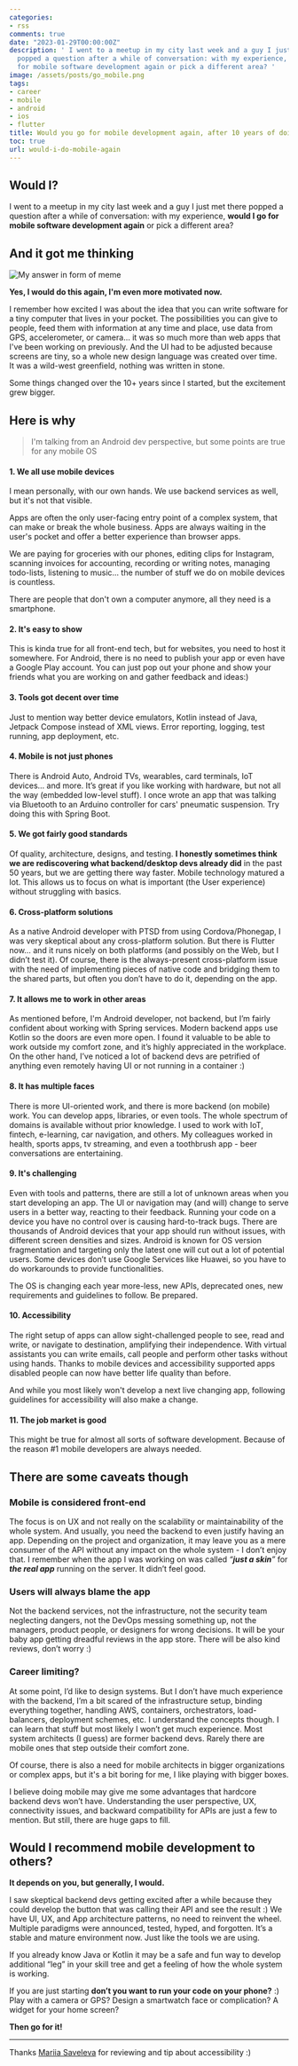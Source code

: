 ```yaml
---
categories:
- rss
comments: true
date: "2023-01-29T00:00:00Z"
description: ' I went to a meetup in my city last week and a guy I just met there
  popped a question after a while of conversation: with my experience, would I go
  for mobile software development again or pick a different area? '
image: /assets/posts/go_mobile.png
tags:
- career
- mobile
- android
- ios
- flutter
title: Would you go for mobile development again, after 10 years of doing it?
toc: true
url: would-i-do-mobile-again
---
```


## Would I?

I went to a meetup in my city last week and a guy I just met there popped a question after a while of conversation: with my experience, **would I go for mobile software development again** or pick a different area?


## And it got me thinking

![My answer in form of meme](assets/posts/mobile-meme.jpg)



**Yes, I would do this again, I'm even more motivated now.**  



I remember how excited I was about the idea that you can write software for a tiny computer that lives in your pocket. The possibilities you can give to people, feed them with information at any time and place, use data from GPS, accelerometer, or camera... it was so much more than web apps that I've been working on previously. And the UI had to be adjusted because screens are tiny, so a whole new design language was created over time.  
It was a wild-west greenfield, nothing was written in stone. 

Some things changed over the 10+ years since I started, but the excitement grew bigger.

## Here is why
> I'm talking from an Android dev perspective, but some points are true for any mobile OS


#### 1. We all use mobile devices
I mean personally, with our own hands. We use backend services as well, but it's not that visible. 

Apps are often the only user-facing entry point of a complex system, that can make or break the whole business. Apps are always waiting in the user's pocket and offer a better experience than browser apps. 

We are paying for groceries with our phones, editing clips for Instagram, scanning invoices for accounting, recording or writing notes, managing todo-lists, listening to music... the number of stuff we do on mobile devices is countless.

There are people that don't own a computer anymore, all they need is a smartphone.


#### 2. It's easy to show
This is kinda true for all front-end tech, but for websites, you need to host it somewhere. For Android, there is no need to publish your app or even have a Google Play account. You can just pop out your phone and show your friends what you are working on and gather feedback and ideas:)


#### 3. Tools got decent over time
Just to mention way better device emulators, Kotlin instead of Java, Jetpack Compose instead of XML views. Error reporting, logging, test running, app deployment, etc.


#### 4. Mobile is not just phones
There is Android Auto, Android TVs, wearables, card terminals, IoT devices… and more. It’s great if you like working with hardware, but not all the way (embedded low-level stuff). I once wrote an app that was talking via Bluetooth to an Arduino controller for cars' pneumatic suspension. Try doing this with Spring Boot.


#### 5. We got fairly good standards
Of quality, architecture, designs, and testing. **I honestly sometimes think we are rediscovering what backend/desktop devs already did** in the past 50 years, but we are getting there way faster. Mobile technology matured a lot. This allows us to focus on what is important (the User experience) without struggling with basics.


#### 6. Cross-platform solutions
As a native Android developer with PTSD from using Cordova/Phonegap, I was very skeptical about any cross-platform solution. But there is Flutter now… and it runs nicely on both platforms (and possibly on the Web, but I didn’t test it). Of course, there is the always-present cross-platform issue with the need of implementing pieces of native code and bridging them to the shared parts, but often you don’t have to do it, depending on the app.


#### 7. It allows me to work in other areas
As mentioned before, I'm Android developer, not backend, but I’m fairly confident about working with Spring services. Modern backend apps use Kotlin so the doors are even more open. I found it valuable to be able to work outside my comfort zone, and it’s highly appreciated in the workplace. On the other hand, I’ve noticed a lot of backend devs are petrified of anything even remotely having UI or not running in a container :)


#### 8. It has multiple faces
There is more UI-oriented work, and there is more backend (on mobile) work. You can develop apps, libraries, or even tools. The whole spectrum of domains is available without prior knowledge. I used to work with IoT, fintech, e-learning, car navigation, and others. My colleagues worked in health, sports apps, tv streaming, and even a toothbrush app - beer conversations are entertaining.


#### 9. It's challenging
Even with tools and patterns, there are still a lot of unknown areas when you start developing an app. The UI or navigation may (and will) change to serve users in a better way, reacting to their feedback. Running your code on a device you have no control over is causing hard-to-track bugs. 
There are thousands of Android devices that your app should run without issues, with different screen densities and sizes. Android is known for OS version fragmentation and targeting only the latest one will cut out a lot of potential users. Some devices don’t use Google Services like Huawei, so you have to do workarounds to provide functionalities.

The OS is changing each year more-less, new APIs, deprecated ones, new requirements and guidelines to follow. Be prepared.


#### 10. Accessibility
The right setup of apps can allow sight-challenged people to see, read and write, or navigate to destination, amplifying their independence. With virtual assistants you can write emails, call people and perform other tasks without using hands. Thanks to mobile devices and accessibility supported apps disabled people can now have better life quality than before.

And while you most likely won't develop a next live changing app, following guidelines for accessibility will also make a change.


#### 11. The job market is good
This might be true for almost all sorts of software development. Because of the reason #1 mobile developers are always needed.

## There are some caveats though
### Mobile is considered front-end
The focus is on UX and not really on the scalability or maintainability of the whole system. And usually, you need the backend to even justify having an app. Depending on the project and organization, it may leave you as a mere consumer of the API without any impact on the whole system - I don’t enjoy that. I remember when the app I was working on was called _“**just a skin**”_ for _**the real app**_ running on the server. It didn’t feel good.

### Users will always blame the app
Not the backend services, not the infrastructure, not the security team neglecting dangers, not the DevOps messing something up, not the managers, product people, or designers for wrong decisions. It will be your baby app getting dreadful reviews in the app store. There will be also kind reviews, don’t worry :)

### Career limiting?
At some point, I’d like to design systems. But I don’t have much experience with the backend, I’m a bit scared of the infrastructure setup, binding everything together, handling AWS, containers, orchestrators, load-balancers, deployment schemes, etc. I understand the concepts though. I can learn that stuff but most likely I won’t get much experience. Most system architects (I guess) are former backend devs. Rarely there are mobile ones that step outside their comfort zone.

Of course, there is also a need for mobile architects in bigger organizations or complex apps, but it's a bit boring for me, I like playing with bigger boxes.

I believe doing mobile may give me some advantages that hardcore backend devs won’t have. Understanding the user perspective, UX, connectivity issues, and backward compatibility for APIs are just a few to mention. But still, there are huge gaps to fill.


## Would I recommend mobile development to others?
**It depends on you, but generally, I would.** 

I saw skeptical backend devs getting excited after a while because they could develop the button that was calling their API and see the result :)
We have UI, UX, and App architecture patterns, no need to reinvent the wheel. Multiple paradigms were announced, tested, hyped, and forgotten. It’s a stable and mature environment now. Just like the tools we are using.

If you already know Java or Kotlin it may be a safe and fun way to develop additional “leg” in your skill tree and get a feeling of how the whole system is working.

If you are just starting **don’t you want to run your code on your phone?** :) Play with a camera or GPS? Design a smartwatch face or complication? A widget for your home screen?

**Then go for it!**


------------


Thanks [Mariia Saveleva](https://lyumotech.com) for reviewing and tip about accessibility :)  


